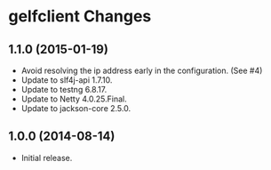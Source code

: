 gelfclient Changes
==================

## 1.1.0 (2015-01-19)

* Avoid resolving the ip address early in the configuration. (See #4)
* Update to slf4j-api 1.7.10.
* Update to testng 6.8.17.
* Update to Netty 4.0.25.Final.
* Update to jackson-core 2.5.0.

## 1.0.0 (2014-08-14)

* Initial release.
